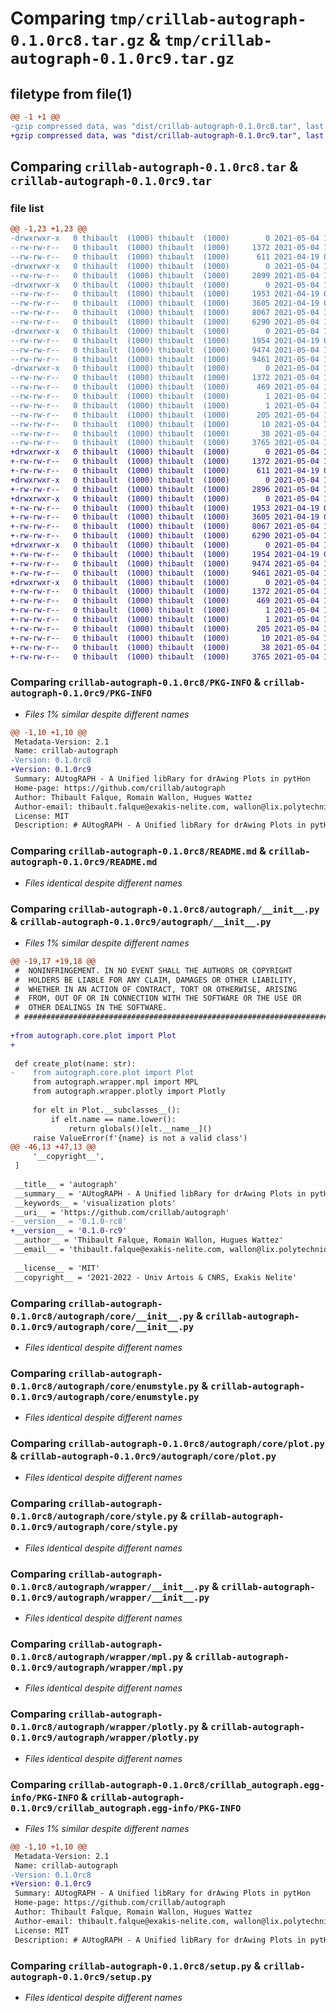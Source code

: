 # Comparing `tmp/crillab-autograph-0.1.0rc8.tar.gz` & `tmp/crillab-autograph-0.1.0rc9.tar.gz`

## filetype from file(1)

```diff
@@ -1 +1 @@
-gzip compressed data, was "dist/crillab-autograph-0.1.0rc8.tar", last modified: Tue May  4 14:42:24 2021, max compression
+gzip compressed data, was "dist/crillab-autograph-0.1.0rc9.tar", last modified: Tue May  4 14:51:23 2021, max compression
```

## Comparing `crillab-autograph-0.1.0rc8.tar` & `crillab-autograph-0.1.0rc9.tar`

### file list

```diff
@@ -1,23 +1,23 @@
-drwxrwxr-x   0 thibault  (1000) thibault  (1000)        0 2021-05-04 14:42:24.021772 crillab-autograph-0.1.0rc8/
--rw-rw-r--   0 thibault  (1000) thibault  (1000)     1372 2021-05-04 14:42:24.021772 crillab-autograph-0.1.0rc8/PKG-INFO
--rw-rw-r--   0 thibault  (1000) thibault  (1000)      611 2021-04-19 09:35:40.000000 crillab-autograph-0.1.0rc8/README.md
-drwxrwxr-x   0 thibault  (1000) thibault  (1000)        0 2021-05-04 14:42:24.021772 crillab-autograph-0.1.0rc8/autograph/
--rw-rw-r--   0 thibault  (1000) thibault  (1000)     2899 2021-05-04 14:41:41.000000 crillab-autograph-0.1.0rc8/autograph/__init__.py
-drwxrwxr-x   0 thibault  (1000) thibault  (1000)        0 2021-05-04 14:42:24.021772 crillab-autograph-0.1.0rc8/autograph/core/
--rw-rw-r--   0 thibault  (1000) thibault  (1000)     1953 2021-04-19 06:20:07.000000 crillab-autograph-0.1.0rc8/autograph/core/__init__.py
--rw-rw-r--   0 thibault  (1000) thibault  (1000)     3605 2021-04-19 06:20:07.000000 crillab-autograph-0.1.0rc8/autograph/core/enumstyle.py
--rw-rw-r--   0 thibault  (1000) thibault  (1000)     8067 2021-05-04 12:34:24.000000 crillab-autograph-0.1.0rc8/autograph/core/plot.py
--rw-rw-r--   0 thibault  (1000) thibault  (1000)     6290 2021-05-04 12:45:00.000000 crillab-autograph-0.1.0rc8/autograph/core/style.py
-drwxrwxr-x   0 thibault  (1000) thibault  (1000)        0 2021-05-04 14:42:24.021772 crillab-autograph-0.1.0rc8/autograph/wrapper/
--rw-rw-r--   0 thibault  (1000) thibault  (1000)     1954 2021-04-19 06:20:07.000000 crillab-autograph-0.1.0rc8/autograph/wrapper/__init__.py
--rw-rw-r--   0 thibault  (1000) thibault  (1000)     9474 2021-05-04 12:34:24.000000 crillab-autograph-0.1.0rc8/autograph/wrapper/mpl.py
--rw-rw-r--   0 thibault  (1000) thibault  (1000)     9461 2021-05-04 12:34:24.000000 crillab-autograph-0.1.0rc8/autograph/wrapper/plotly.py
-drwxrwxr-x   0 thibault  (1000) thibault  (1000)        0 2021-05-04 14:42:24.021772 crillab-autograph-0.1.0rc8/crillab_autograph.egg-info/
--rw-rw-r--   0 thibault  (1000) thibault  (1000)     1372 2021-05-04 14:42:23.000000 crillab-autograph-0.1.0rc8/crillab_autograph.egg-info/PKG-INFO
--rw-rw-r--   0 thibault  (1000) thibault  (1000)      469 2021-05-04 14:42:24.000000 crillab-autograph-0.1.0rc8/crillab_autograph.egg-info/SOURCES.txt
--rw-rw-r--   0 thibault  (1000) thibault  (1000)        1 2021-05-04 14:42:23.000000 crillab-autograph-0.1.0rc8/crillab_autograph.egg-info/dependency_links.txt
--rw-rw-r--   0 thibault  (1000) thibault  (1000)        1 2021-05-04 14:42:23.000000 crillab-autograph-0.1.0rc8/crillab_autograph.egg-info/not-zip-safe
--rw-rw-r--   0 thibault  (1000) thibault  (1000)      205 2021-05-04 14:42:23.000000 crillab-autograph-0.1.0rc8/crillab_autograph.egg-info/requires.txt
--rw-rw-r--   0 thibault  (1000) thibault  (1000)       10 2021-05-04 14:42:23.000000 crillab-autograph-0.1.0rc8/crillab_autograph.egg-info/top_level.txt
--rw-rw-r--   0 thibault  (1000) thibault  (1000)       38 2021-05-04 14:42:24.021772 crillab-autograph-0.1.0rc8/setup.cfg
--rw-rw-r--   0 thibault  (1000) thibault  (1000)     3765 2021-05-04 12:51:46.000000 crillab-autograph-0.1.0rc8/setup.py
+drwxrwxr-x   0 thibault  (1000) thibault  (1000)        0 2021-05-04 14:51:23.841775 crillab-autograph-0.1.0rc9/
+-rw-rw-r--   0 thibault  (1000) thibault  (1000)     1372 2021-05-04 14:51:23.841775 crillab-autograph-0.1.0rc9/PKG-INFO
+-rw-rw-r--   0 thibault  (1000) thibault  (1000)      611 2021-04-19 09:35:40.000000 crillab-autograph-0.1.0rc9/README.md
+drwxrwxr-x   0 thibault  (1000) thibault  (1000)        0 2021-05-04 14:51:23.841775 crillab-autograph-0.1.0rc9/autograph/
+-rw-rw-r--   0 thibault  (1000) thibault  (1000)     2896 2021-05-04 14:50:56.000000 crillab-autograph-0.1.0rc9/autograph/__init__.py
+drwxrwxr-x   0 thibault  (1000) thibault  (1000)        0 2021-05-04 14:51:23.841775 crillab-autograph-0.1.0rc9/autograph/core/
+-rw-rw-r--   0 thibault  (1000) thibault  (1000)     1953 2021-04-19 06:20:07.000000 crillab-autograph-0.1.0rc9/autograph/core/__init__.py
+-rw-rw-r--   0 thibault  (1000) thibault  (1000)     3605 2021-04-19 06:20:07.000000 crillab-autograph-0.1.0rc9/autograph/core/enumstyle.py
+-rw-rw-r--   0 thibault  (1000) thibault  (1000)     8067 2021-05-04 12:34:24.000000 crillab-autograph-0.1.0rc9/autograph/core/plot.py
+-rw-rw-r--   0 thibault  (1000) thibault  (1000)     6290 2021-05-04 12:45:00.000000 crillab-autograph-0.1.0rc9/autograph/core/style.py
+drwxrwxr-x   0 thibault  (1000) thibault  (1000)        0 2021-05-04 14:51:23.841775 crillab-autograph-0.1.0rc9/autograph/wrapper/
+-rw-rw-r--   0 thibault  (1000) thibault  (1000)     1954 2021-04-19 06:20:07.000000 crillab-autograph-0.1.0rc9/autograph/wrapper/__init__.py
+-rw-rw-r--   0 thibault  (1000) thibault  (1000)     9474 2021-05-04 12:34:24.000000 crillab-autograph-0.1.0rc9/autograph/wrapper/mpl.py
+-rw-rw-r--   0 thibault  (1000) thibault  (1000)     9461 2021-05-04 12:34:24.000000 crillab-autograph-0.1.0rc9/autograph/wrapper/plotly.py
+drwxrwxr-x   0 thibault  (1000) thibault  (1000)        0 2021-05-04 14:51:23.841775 crillab-autograph-0.1.0rc9/crillab_autograph.egg-info/
+-rw-rw-r--   0 thibault  (1000) thibault  (1000)     1372 2021-05-04 14:51:23.000000 crillab-autograph-0.1.0rc9/crillab_autograph.egg-info/PKG-INFO
+-rw-rw-r--   0 thibault  (1000) thibault  (1000)      469 2021-05-04 14:51:23.000000 crillab-autograph-0.1.0rc9/crillab_autograph.egg-info/SOURCES.txt
+-rw-rw-r--   0 thibault  (1000) thibault  (1000)        1 2021-05-04 14:51:23.000000 crillab-autograph-0.1.0rc9/crillab_autograph.egg-info/dependency_links.txt
+-rw-rw-r--   0 thibault  (1000) thibault  (1000)        1 2021-05-04 14:51:23.000000 crillab-autograph-0.1.0rc9/crillab_autograph.egg-info/not-zip-safe
+-rw-rw-r--   0 thibault  (1000) thibault  (1000)      205 2021-05-04 14:51:23.000000 crillab-autograph-0.1.0rc9/crillab_autograph.egg-info/requires.txt
+-rw-rw-r--   0 thibault  (1000) thibault  (1000)       10 2021-05-04 14:51:23.000000 crillab-autograph-0.1.0rc9/crillab_autograph.egg-info/top_level.txt
+-rw-rw-r--   0 thibault  (1000) thibault  (1000)       38 2021-05-04 14:51:23.841775 crillab-autograph-0.1.0rc9/setup.cfg
+-rw-rw-r--   0 thibault  (1000) thibault  (1000)     3765 2021-05-04 12:51:46.000000 crillab-autograph-0.1.0rc9/setup.py
```

### Comparing `crillab-autograph-0.1.0rc8/PKG-INFO` & `crillab-autograph-0.1.0rc9/PKG-INFO`

 * *Files 1% similar despite different names*

```diff
@@ -1,10 +1,10 @@
 Metadata-Version: 2.1
 Name: crillab-autograph
-Version: 0.1.0rc8
+Version: 0.1.0rc9
 Summary: AUtogRAPH - A Unified libRary for drAwing Plots in pytHon
 Home-page: https://github.com/crillab/autograph
 Author: Thibault Falque, Romain Wallon, Hugues Wattez
 Author-email: thibault.falque@exakis-nelite.com, wallon@lix.polytechnique.fr, wattez@cril.fr
 License: MIT
 Description: # AUtogRAPH - A Unified libRary for drAwing Plots in pytHon
```

### Comparing `crillab-autograph-0.1.0rc8/README.md` & `crillab-autograph-0.1.0rc9/README.md`

 * *Files identical despite different names*

### Comparing `crillab-autograph-0.1.0rc8/autograph/__init__.py` & `crillab-autograph-0.1.0rc9/autograph/__init__.py`

 * *Files 1% similar despite different names*

```diff
@@ -19,17 +19,18 @@
 #  NONINFRINGEMENT. IN NO EVENT SHALL THE AUTHORS OR COPYRIGHT                 #
 #  HOLDERS BE LIABLE FOR ANY CLAIM, DAMAGES OR OTHER LIABILITY,                #
 #  WHETHER IN AN ACTION OF CONTRACT, TORT OR OTHERWISE, ARISING                #
 #  FROM, OUT OF OR IN CONNECTION WITH THE SOFTWARE OR THE USE OR               #
 #  OTHER DEALINGS IN THE SOFTWARE.                                             #
 # ##############################################################################
 
+from autograph.core.plot import Plot
+
 
 def create_plot(name: str):
-    from autograph.core.plot import Plot
     from autograph.wrapper.mpl import MPL
     from autograph.wrapper.plotly import Plotly
 
     for elt in Plot.__subclasses__():
         if elt.name == name.lower():
             return globals()[elt.__name__]()
     raise ValueError(f'{name} is not a valid class')
@@ -46,13 +47,13 @@
     '__copyright__',
 ]
 
 __title__ = 'autograph'
 __summary__ = 'AUtogRAPH - A Unified libRary for drAwing Plots in pytHon'
 __keywords__ = 'visualization plots'
 __uri__ = 'https://github.com/crillab/autograph'
-__version__ = '0.1.0-rc8'
+__version__ = '0.1.0-rc9'
 __author__ = 'Thibault Falque, Romain Wallon, Hugues Wattez'
 __email__ = 'thibault.falque@exakis-nelite.com, wallon@lix.polytechnique.fr, wattez@cril.fr'
 
 __license__ = 'MIT'
 __copyright__ = '2021-2022 - Univ Artois & CNRS, Exakis Nelite'
```

### Comparing `crillab-autograph-0.1.0rc8/autograph/core/__init__.py` & `crillab-autograph-0.1.0rc9/autograph/core/__init__.py`

 * *Files identical despite different names*

### Comparing `crillab-autograph-0.1.0rc8/autograph/core/enumstyle.py` & `crillab-autograph-0.1.0rc9/autograph/core/enumstyle.py`

 * *Files identical despite different names*

### Comparing `crillab-autograph-0.1.0rc8/autograph/core/plot.py` & `crillab-autograph-0.1.0rc9/autograph/core/plot.py`

 * *Files identical despite different names*

### Comparing `crillab-autograph-0.1.0rc8/autograph/core/style.py` & `crillab-autograph-0.1.0rc9/autograph/core/style.py`

 * *Files identical despite different names*

### Comparing `crillab-autograph-0.1.0rc8/autograph/wrapper/__init__.py` & `crillab-autograph-0.1.0rc9/autograph/wrapper/__init__.py`

 * *Files identical despite different names*

### Comparing `crillab-autograph-0.1.0rc8/autograph/wrapper/mpl.py` & `crillab-autograph-0.1.0rc9/autograph/wrapper/mpl.py`

 * *Files identical despite different names*

### Comparing `crillab-autograph-0.1.0rc8/autograph/wrapper/plotly.py` & `crillab-autograph-0.1.0rc9/autograph/wrapper/plotly.py`

 * *Files identical despite different names*

### Comparing `crillab-autograph-0.1.0rc8/crillab_autograph.egg-info/PKG-INFO` & `crillab-autograph-0.1.0rc9/crillab_autograph.egg-info/PKG-INFO`

 * *Files 1% similar despite different names*

```diff
@@ -1,10 +1,10 @@
 Metadata-Version: 2.1
 Name: crillab-autograph
-Version: 0.1.0rc8
+Version: 0.1.0rc9
 Summary: AUtogRAPH - A Unified libRary for drAwing Plots in pytHon
 Home-page: https://github.com/crillab/autograph
 Author: Thibault Falque, Romain Wallon, Hugues Wattez
 Author-email: thibault.falque@exakis-nelite.com, wallon@lix.polytechnique.fr, wattez@cril.fr
 License: MIT
 Description: # AUtogRAPH - A Unified libRary for drAwing Plots in pytHon
```

### Comparing `crillab-autograph-0.1.0rc8/setup.py` & `crillab-autograph-0.1.0rc9/setup.py`

 * *Files identical despite different names*

